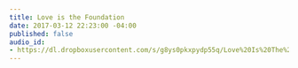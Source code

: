 ```yaml
---
title: Love is the Foundation
date: 2017-03-12 22:23:00 -04:00
published: false
audio_id:
- https://dl.dropboxusercontent.com/s/g8ys0pkxpydp55q/Love%20Is%20The%20Foundation.mp3?dl=0
---
```


